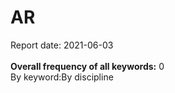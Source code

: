 <h1>AR</h1>Report date: 2021-06-03<br><br><b>Overall frequency of all keywords:</b> 0<br>By keyword:By discipline